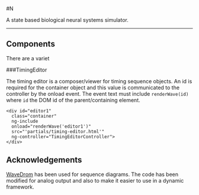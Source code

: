 #N

A state based biological neural systems simulator.
***
## Components
There are a variet

###TimingEditor

The timing editor is a composer/viewer for timing sequence objects. An id is required for the container object and this value is communicated to the controller by the onload event. The event text must include `renderWave(id)` where `id` the DOM id of the parent/containing element.

    <div id="editor1"
      class="container"
      ng-include
      onload="renderWave('editor1')"
      src="'partials/timing-editor.html'"
      ng-controller="TimingEditorController">
    </div>
    
## Acknowledgements

[WaveDrom](https://code.google.com/p/wavedrom/) has been used for sequence diagrams. The code has been modified for analog output and also to make it easier to use in a dynamic framework.
 
    
    
    